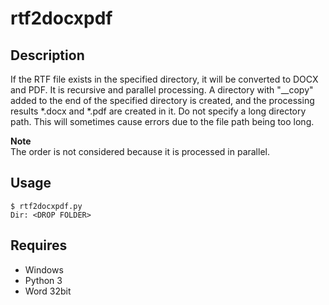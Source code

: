 # rtf2docxpdf 

## Description  
If the RTF file exists in the specified directory, it will be converted to DOCX and PDF. It is recursive and parallel processing. A directory with "__copy" added to the end of the specified directory is created, and the processing results *.docx and *.pdf are created in it. Do not specify a long directory path. This will sometimes cause errors due to the file path being too long. 

**Note**  
The order is not considered because it is processed in parallel.

## Usage  
```
$ rtf2docxpdf.py
Dir: <DROP FOLDER>
```

## Requires  
- Windows  
- Python 3  
- Word 32bit
